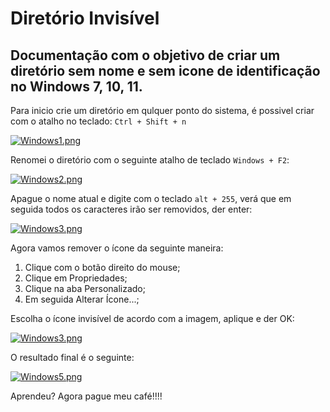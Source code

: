 # Diretório Invisível

## Documentação com o objetivo de criar um diretório sem nome e sem icone de identificação no Windows 7, 10, 11.

Para inicio crie um diretório em qulquer ponto do sistema, é possivel criar com o atalho no teclado:
`Ctrl + Shift + n`

[![Windows1.png](https://i.postimg.cc/vB9hC6j7/Windows1.png)](https://postimg.cc/cgxfn6d6)

Renomei o diretório com o seguinte atalho de teclado `Windows + F2`:

[![Windows2.png](https://i.postimg.cc/VsCFDT0x/Windows2.png)](https://postimg.cc/JtRJhpqx)

Apague o nome atual e digite com o teclado `alt + 255`, verá que em seguida todos os caracteres irão ser removidos, der enter:

[![Windows3.png](https://i.postimg.cc/k5w4dYxc/Windows3.png)](https://postimg.cc/FfdmyZCd)

Agora vamos remover o ícone da seguinte maneira:

1. Clique com o botão direito do mouse;
2. Clique em Propriedades;
3. Clique na aba Personalizado;
4. Em seguida Alterar Ícone...;

Escolha o ícone invisível de acordo com a imagem, aplique e der OK:

[![Windows3.png](https://i.postimg.cc/k5w4dYxc/Windows3.png)](https://postimg.cc/FfdmyZCd)

O resultado final é o seguinte:

[![Windows5.png](https://i.postimg.cc/76g6nbTQ/Windows5.png)](https://postimg.cc/gX2mYzsv)

Aprendeu? Agora pague meu café!!!!
